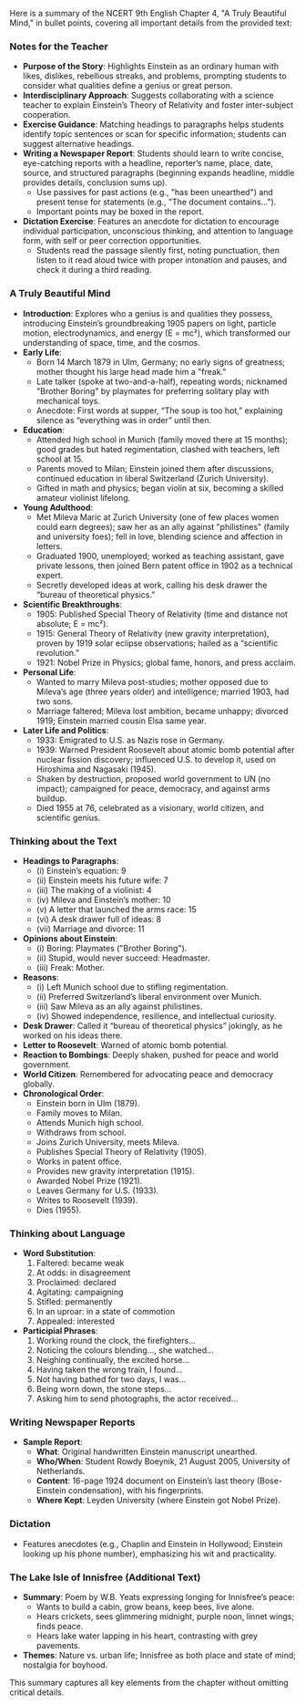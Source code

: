 Here is a summary of the NCERT 9th English Chapter 4, "A Truly Beautiful Mind," in bullet points, covering all important details from the provided text:

### Notes for the Teacher

- **Purpose of the Story**: Highlights Einstein as an ordinary human with likes, dislikes, rebellious streaks, and problems, prompting students to consider what qualities define a genius or great person.
- **Interdisciplinary Approach**: Suggests collaborating with a science teacher to explain Einstein’s Theory of Relativity and foster inter-subject cooperation.
- **Exercise Guidance**: Matching headings to paragraphs helps students identify topic sentences or scan for specific information; students can suggest alternative headings.
- **Writing a Newspaper Report**: Students should learn to write concise, eye-catching reports with a headline, reporter’s name, place, date, source, and structured paragraphs (beginning expands headline, middle provides details, conclusion sums up).
  - Use passives for past actions (e.g., "has been unearthed") and present tense for statements (e.g., "The document contains...").
  - Important points may be boxed in the report.
- **Dictation Exercise**: Features an anecdote for dictation to encourage individual participation, unconscious thinking, and attention to language form, with self or peer correction opportunities.
  - Students read the passage silently first, noting punctuation, then listen to it read aloud twice with proper intonation and pauses, and check it during a third reading.

### A Truly Beautiful Mind

- **Introduction**: Explores who a genius is and qualities they possess, introducing Einstein’s groundbreaking 1905 papers on light, particle motion, electrodynamics, and energy (E = mc²), which transformed our understanding of space, time, and the cosmos.
- **Early Life**:
  - Born 14 March 1879 in Ulm, Germany; no early signs of greatness; mother thought his large head made him a "freak."
  - Late talker (spoke at two-and-a-half), repeating words; nicknamed "Brother Boring" by playmates for preferring solitary play with mechanical toys.
  - Anecdote: First words at supper, “The soup is too hot,” explaining silence as “everything was in order” until then.
- **Education**:
  - Attended high school in Munich (family moved there at 15 months); good grades but hated regimentation, clashed with teachers, left school at 15.
  - Parents moved to Milan; Einstein joined them after discussions, continued education in liberal Switzerland (Zurich University).
  - Gifted in math and physics; began violin at six, becoming a skilled amateur violinist lifelong.
- **Young Adulthood**:
  - Met Mileva Maric at Zurich University (one of few places women could earn degrees); saw her as an ally against "philistines" (family and university foes); fell in love, blending science and affection in letters.
  - Graduated 1900, unemployed; worked as teaching assistant, gave private lessons, then joined Bern patent office in 1902 as a technical expert.
  - Secretly developed ideas at work, calling his desk drawer the “bureau of theoretical physics.”
- **Scientific Breakthroughs**:
  - 1905: Published Special Theory of Relativity (time and distance not absolute; E = mc²).
  - 1915: General Theory of Relativity (new gravity interpretation), proven by 1919 solar eclipse observations; hailed as a “scientific revolution.”
  - 1921: Nobel Prize in Physics; global fame, honors, and press acclaim.
- **Personal Life**:
  - Wanted to marry Mileva post-studies; mother opposed due to Mileva’s age (three years older) and intelligence; married 1903, had two sons.
  - Marriage faltered; Mileva lost ambition, became unhappy; divorced 1919; Einstein married cousin Elsa same year.
- **Later Life and Politics**:
  - 1933: Emigrated to U.S. as Nazis rose in Germany.
  - 1939: Warned President Roosevelt about atomic bomb potential after nuclear fission discovery; influenced U.S. to develop it, used on Hiroshima and Nagasaki (1945).
  - Shaken by destruction, proposed world government to UN (no impact); campaigned for peace, democracy, and against arms buildup.
  - Died 1955 at 76, celebrated as a visionary, world citizen, and scientific genius.

### Thinking about the Text

- **Headings to Paragraphs**:
  - (i) Einstein’s equation: 9
  - (ii) Einstein meets his future wife: 7
  - (iii) The making of a violinist: 4
  - (iv) Mileva and Einstein’s mother: 10
  - (v) A letter that launched the arms race: 15
  - (vi) A desk drawer full of ideas: 8
  - (vii) Marriage and divorce: 11
- **Opinions about Einstein**:
  - (i) Boring: Playmates ("Brother Boring").
  - (ii) Stupid, would never succeed: Headmaster.
  - (iii) Freak: Mother.
- **Reasons**:
  - (i) Left Munich school due to stifling regimentation.
  - (ii) Preferred Switzerland’s liberal environment over Munich.
  - (iii) Saw Mileva as an ally against philistines.
  - (iv) Showed independence, resilience, and intellectual curiosity.
- **Desk Drawer**: Called it “bureau of theoretical physics” jokingly, as he worked on his ideas there.
- **Letter to Roosevelt**: Warned of atomic bomb potential.
- **Reaction to Bombings**: Deeply shaken, pushed for peace and world government.
- **World Citizen**: Remembered for advocating peace and democracy globally.
- **Chronological Order**:
  - Einstein born in Ulm (1879).
  - Family moves to Milan.
  - Attends Munich high school.
  - Withdraws from school.
  - Joins Zurich University, meets Mileva.
  - Publishes Special Theory of Relativity (1905).
  - Works in patent office.
  - Provides new gravity interpretation (1915).
  - Awarded Nobel Prize (1921).
  - Leaves Germany for U.S. (1933).
  - Writes to Roosevelt (1939).
  - Dies (1955).

### Thinking about Language

- **Word Substitution**:
  1. Faltered: became weak
  2. At odds: in disagreement
  3. Proclaimed: declared
  4. Agitating: campaigning
  5. Stifled: permanently
  6. In an uproar: in a state of commotion
  7. Appealed: interested
- **Participial Phrases**:
  1. Working round the clock, the firefighters...
  2. Noticing the colours blending..., she watched...
  3. Neighing continually, the excited horse...
  4. Having taken the wrong train, I found...
  5. Not having bathed for two days, I was...
  6. Being worn down, the stone steps...
  7. Asking him to send photographs, the actor received...

### Writing Newspaper Reports

- **Sample Report**:
  - **What**: Original handwritten Einstein manuscript unearthed.
  - **Who/When**: Student Rowdy Boeynik, 21 August 2005, University of Netherlands.
  - **Content**: 16-page 1924 document on Einstein’s last theory (Bose-Einstein condensation), with his fingerprints.
  - **Where Kept**: Leyden University (where Einstein got Nobel Prize).

### Dictation

- Features anecdotes (e.g., Chaplin and Einstein in Hollywood; Einstein looking up his phone number), emphasizing his wit and practicality.

### The Lake Isle of Innisfree (Additional Text)

- **Summary**: Poem by W.B. Yeats expressing longing for Innisfree’s peace:
  - Wants to build a cabin, grow beans, keep bees, live alone.
  - Hears crickets, sees glimmering midnight, purple noon, linnet wings; finds peace.
  - Hears lake water lapping in his heart, contrasting with grey pavements.
- **Themes**: Nature vs. urban life; Innisfree as both place and state of mind; nostalgia for boyhood.

This summary captures all key elements from the chapter without omitting critical details.
